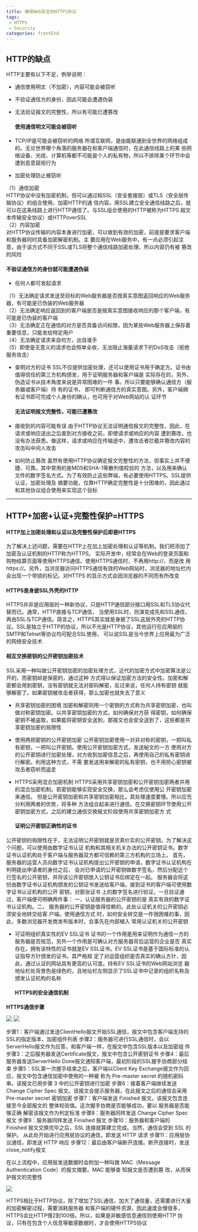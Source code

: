 ```yaml
---
title: 确保Web安全的HTTPS协议
tags: 
 - HTTPS
 - Security
categories: frontEnd
---
```


## HTTP的缺点
    
HTTP主要有以下不足，例举说明：
* 通信使用明文（不加密），内容可能会被窃听
* 不验证通信方的身份，因此可能会遭遇伪装
* 无法验证报文的完整性，所以有可能已遭篡改
 
  #### 使用通信明文可能会被窃听
    
* TCP/IP是可能会被窃听的网络
    所谓互联网，是由能联通到全世界的网络组成的。无论世界哪个角落的服务器在和客户端通信时，在此通信线路上的某
    些网络设备、光缆、计算机等都不可能是个人的私有物，所以不排除某个环节中会遭到恶意窥视行为
* 加密处理防止被窃听

（1）通信加密  
HTTP协议中没有加密机制，但可以通过和SSL（安全套接层）或TLS（安全层传输协议）的组合使用，加密HTTP的通
信内容。用SSL建立安全通信线路之后，就可以在这条线路上进行HTTP通信了。与SSL组合使用的HTTP被称为HTTPS
超文本传输安全协议）或HTTPoverSSL  
（2）内容加密  
对HTTP协议传输的内容本身进行加密，可以做到有效的加密，前提是要求客户端和服务器同时具备加密解密机制。主
要应用在Web服务中，有一点必须引起注意，由于该方式不同于SSL或TLS将整个通信线路加密处理，所以内容仍有被
篡改的风险
        
  #### 不验证通信方的身份就可能遭遇伪装
* 任何人都可发起请求
 
（1）无法确定请求发送至目标的Web服务器是否按真实意图返回响应的Web服务器，有可能是已伪装的Web服务器  
（2）无法确定响应返回到的客户端是否是按真实意图接收响应的那个客户端，有可能是已伪装的客户端  
（3）无法确定正在通信的对方是否具备访问权限，因为某些Web服务器上保存着重要信息，只能发给特定用户  
（4）无法确定请求来自何方，出自谁手  
（5）即使是无意义的请求也会照单全收，无法阻止海量请求下的DoS攻击（拒绝服务攻击）  
* 查明对方的证书
    SSL不仅提供加密处理，还可以使用证书用于确定方。证书由值得信任的第三方机构颁发，用于证明服务器和客户端是
    实际存在的，另外，伪造证书从技术角度来说是异常困难的一件 事。所以只要能够确认通信方（服务器或客户端）持
    有的证书， 即可判断通信方的真实意图。另外，客户端拥有证书即可完成个人身份的确认，也可用于对Web网站的认
    证环节
        
  #### 无法证明报文完整性，可能已遭篡改
* 接收到的内容可能有误
    由于HTTP协议无法证明通信报文的完整性，因此，在请求或响应送出之后直到对方接收之前，即使请求或响应的内容
    遭到篡改，也没有办法获悉。像这样，请求或响应在传输途中，遭攻击者拦截并篡改内容的攻击叫中间人攻击
* 如何防止篡改
    虽然有使用HTTP协议确定报文完整性的方法，但事实上并不便捷、可靠。其中常用的是MD5和SHA-1等散列值校验的
    方法，以及用来确认文件的数字签名方式。为了有效防止这些弊端，有必要使用HTTPS。SSL提供认证，加密处理及
    摘要功能，仅靠HTTP确定完整性是十分困难的，因此通过和其他协议组合使用来实现这个目标

---

 ## HTTP+加密+认证+完整性保护=HTTPS
  #### HTTP加上加密处理和认证以及完整性保护后即是HTTPS
为了解决上述问题，需要在HTTP上在加上加密处理和认证等机制。我们把添加了加密及认证机制的HTTP称为HTTPS。
实际开发中，经常会在Web的登录页面和购物结算页面等使用HTTPS通信。使用HTTPS通信时，不再用http://，而是改
用https://。另外，当浏览器访问HTTPS通信有效的Web网站时，浏览器的地址栏内会出现一个带锁的标记。对HTTPS
的显示方式会因浏览器的不同而有所改变
    
  #### HTTPS是身披SSL外壳的HTTP
HTTPS并非是应用层的一种新协议，只是HTTP通信部分接口用SSL和TLS协议代替而已。通常，HTTP直接与TCP通信，
当使用SSL时，则演变成先和SSL通信，再由SSL与TCP通信。简言之，HTTPS其实就是身披了SSL这层外壳的HTTP协
议。SSL是独立于HTTP的协议，所以不光是HTTP协议，其他运行在应用层的SMTP和Telnet等协议均可配合SSL使用，
可以说SSL是当今世界上应用最为广泛的网络安全技术
    
  #### 相互交换密钥的公开密钥加密技术
SSL采用一种叫做公开密钥加密的加密处理方式，近代的加密方式中加密算法是公开的，而密钥却是保密的，通过这种
方式得以保证加密方法的安全性。加密和解密都会用到密钥，没有密钥就无法对密码解密，反过来说，任何人持有密钥
就能够解密了。如果密钥被攻击者获得，那么加密也就失去了意义  
* 共享密钥加密的困境
    加密和解密同用一个密钥的方式称为共享密钥加密，也叫做对称密钥加密。以共享密钥加密的方式，如何确保对方获
    得密钥，如何确保密钥不被盗取，如果能将密钥安全送到，那报文也会安全送到了，这些都是共享密钥加密的局限性
* 使用两把密钥的公开密钥加密
    公开密钥加密使用一对非对称的密钥，一把叫私有密钥，一把叫公开密钥。使用公开密钥加密方式，发送秘文的一方
    使用对方的公开密钥进行加密处理，对方收到加密信息之后，再使用自己的私有密钥进行解密。利用这种方式，不需
    要发送用来解密的私有密钥，也不用担心密钥被攻击者窃听而盗走
* HTTPS采用混合加密机制
    HTTPS采用共享密钥加密和公开密钥加密两者并用的混合加密机制。若密钥能够实现安全交换，那么会考虑仅使用公
    开密钥加密来通信。 但是公开密钥加密和共享密钥加密相比，其处理速度要慢。所以应充分利用两者的优势，将多种
    方法组合起来进行通信。在交换密钥环节使用公开密钥加密方式，之后的建立通信交换报文阶段使用共享密钥加密方
    式
        
  #### 证明公开密钥正确性的证书
公开密钥的局限性在于，无法证明公开密钥就是货真价实的公开密钥。为了解决这个问题，可以使用由数字证书认证
机构和其相关机关办法的公开密钥证书。数字证书认证机构处于客户端与服务器双方都可信赖的第三方机构的立场上。
首先，服务器的运营人员向数字证书认证机构提出公开密钥的申请，数字证书认证机构在判明提出申请者的身份之后，
会对已申请的公开密钥做数字签名，然后分配这个已签名的公开密钥，并将该公开密钥放入公钥证书后绑定在一起。
服务器会将这份由数字证书认证机构颁发的公钥证书发送给客户端，接到证书的客户端可使用数字证书认证机构的公开
密钥，对那张证书 上的数字签名进行验证，一旦验证通过，客户端便可明确两件事： 一，认证服务器的公开密钥的是
真实有效的数字证书认证机构。二， 服务器的公开密钥是值得信赖的。此处认证机关的公开密钥必须安全地转交给客
户端。使用通信方式 时，如何安全转交是一件很困难的事，因此，多数浏览器开发商发布版本时，会事先在内部植入
常用认证机关的公开密钥
    
* 可证明组织真实性的EV SSL证书
    证书的一个作用是用来证明作为通信一方的服务器是否规范，另外一个作用是可确认对方服务器背后运营的企业是否
    真实存在。拥有该特性的证书就是EV SSL证书。EV SSL证书是基于国际标准的认证指导方针颁发的证书。其严格规
    定了对运营组织是否真实的确认方针，因此，通过认证的网站具有更高的认可度。持有EV SSL证书的Web网站浏览
    器地址栏处背景色是绿色的，且地址栏左侧显示了SSL证书中记录的组织名称及颁发认证机构的名称
  #### HTTPS的安全通信机制
**HTTPS通信步骤**
   
   ![](../../.vuepress/public/img/b42bd6ba.png)
   ![](../../.vuepress/public/img/797b922b.png)
   
步骤1：客户端通过发送ClientHello报文开始SSL通信，报文中包含客户端支持的SSL的指定版本、加密组件列表
步骤2：服务器可进行SSL通信时，会以ServerHello报文作为应答，和客户端一样，在报文中包含SSL版本以及加密组
        件
步骤3：之后服务器发送Certificate报文，报文中包含公开密钥证书
步骤4：最后服务器发送ServerHello Done报文通知客户端，最初阶段的SSL握手协商部分结束
步骤5：SSL第一次握手结束之后，客户端以Client Key Exchange报文作为回应，报文中包含通信加密中使用的一种被
        称为 Pre-master secret 的随机密码串。该报文已用步骤 3 中的公开密钥进行加密
步骤6：接着客户端继续发送 Change Cipher Spec 报文。该报文会提示服务器，在此报文之后的通信会采用 
        Pre-master secret 密钥加密
步骤7：客户端发送 Finished 报文。该报文包含连接至今全部报文的 整体校验值。这次握手协商是否能够成功，要以
        服务器是否能够正确 解密该报文作为判定标准
步骤8：服务器同样发送 Change Cipher Spec 报文
步骤9：服务器同样发送 Finished 报文
步骤10：服务器和客户端的 Finished 报文交换完毕之后，SSL 连接就算建立完成。当然，通信会受到 SSL 的保护。
        从此处开始进行应用层协议的通信，即发送 HTTP 请求
步骤11：应用层协议通信，即发送 HTTP 响应
步骤12：最后由客户端断开连接。断开连接时，发送 close_notify报文
    
在以上流程中，应用层发送数据时会附加一种叫做 MAC（Message Authentication Code）的报文摘要。MAC 能够查
知报文是否遭到篡 改，从而保护报文的完整性
    
   ![](../../.vuepress/public/img/835313fe.png)
   
HTTPS相比于HTTP协议，除了增加了SSL通信，加大了通信量，还需要进行大量的加密解密过程，需要消耗服务器
和客户端的硬件资源，因此速度会慢很多，HTTPS会比HTTP慢2到100倍。所以，如果是非敏感信息通信则使用HTTP
协议，只有在包含个人信息等敏感数据时，才会使用HTTPS协议
